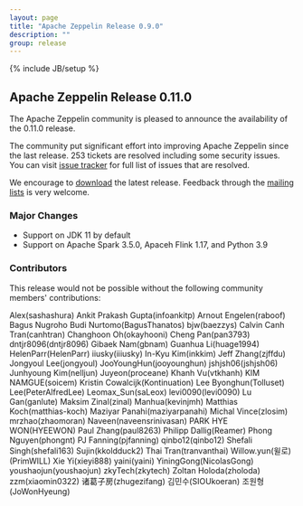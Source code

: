 ```yaml
---
layout: page
title: "Apache Zeppelin Release 0.9.0"
description: ""
group: release
---
```

<!--
Licensed under the Apache License, Version 2.0 (the "License");
you may not use this file except in compliance with the License.
You may obtain a copy of the License at

http://www.apache.org/licenses/LICENSE-2.0

Unless required by applicable law or agreed to in writing, software
distributed under the License is distributed on an "AS IS" BASIS,
WITHOUT WARRANTIES OR CONDITIONS OF ANY KIND, either express or implied.
See the License for the specific language governing permissions and
limitations under the License.
-->
{% include JB/setup %}

## Apache Zeppelin Release 0.11.0

The Apache Zeppelin community is pleased to announce the availability of the 0.11.0 release.

The community put significant effort into improving Apache Zeppelin since the last release.
253 tickets are resolved including some security issues. 
You can visit [issue tracker](https://issues.apache.org/jira/secure/ReleaseNote.jspa?projectId=12316221&version=12350539) for full list of issues that are resolved.

We encourage to [download](../../download.html) the latest release. Feedback through the [mailing lists](../../community.html) is very welcome.

### Major Changes

- Support on JDK 11 by default
- Support on Apache Spark 3.5.0, Apaceh Flink 1.17, and Python 3.9

### Contributors

This release would not be possible without the following community members' contributions:

Alex(sashashura)
Ankit Prakash Gupta(infoankitp)
Arnout Engelen(raboof)
Bagus Nugroho Budi Nurtomo(BagusThanatos)
bjw(baezzys)
Calvin Canh Tran(canhtran)
Changhoon Oh(okayhooni)
Cheng Pan(pan3793)
dntjr8096(dntjr8096)
Gibaek Nam(gbnam)
Guanhua Li(huage1994)
HelenParr(HelenParr)
iiusky(iiiusky)
In-Kyu Kim(inkkim)
Jeff Zhang(zjffdu)
Jongyoul Lee(jongyoul)
JooYoungHun(jooyounghun)
jshjsh06(jshjsh06)
Junhyoung Kim(nelljun)
Juyeon(proceane)
Khanh Vu(vtkhanh)
KIM NAMGUE(soicem)
Kristin Cowalcijk(Kontinuation)
Lee Byonghun(Tolluset)
Lee(PeterAlfredLee)
Leomax_Sun(saLeox)
levi0090(levi0090)
Lu Gan(ganlute)
Maksim Zinal(zinal)
Manhua(kevinjmh)
Matthias Koch(matthias-koch)
Maziyar Panahi(maziyarpanahi)
Michal Vince(zlosim)
mrzhao(zhaomoran)
Naveen(naveensrinivasan)
PARK HYE WON(HYEEWON)
Paul Zhang(paul8263)
Philipp Dallig(Reamer)
Phong Nguyen(phongnt)
PJ Fanning(pjfanning)
qinbo12(qinbo12)
Shefali Singh(shefali163)
Sujin(kkoldduck2)
Thai Tran(tranvanthai)
Willow.yun(윌로)(PrimWILL)
Xie Yi(xieyi888)
yaini(yaini)
YiningGong(NicolasGong)
youshaojun(youshaojun)
zkyTech(zkytech)
Zoltan Holoda(zholoda)
zzm(xiaomin0322)
诸葛子房(zhugezifang)
김민수(SIOUkoeran)
조원형(JoWonHyeung)
